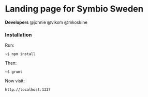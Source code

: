# Landing page for Symbio Sweden 

**Developers**
@johnie
@vikom
@mkoskine

### Installation

Run: 
```
~$ npm install
```

Then:
```
~$ grunt
```

Now visit:
```
http://localhost:1337
```
